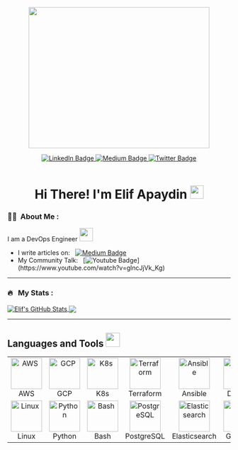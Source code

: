 <p align="center"><img src="https://media.giphy.com/media/13HgwGsXF0aiGY/giphy.gif" width="408" height="318"/></p>
<p align="center">
  <a href="https://www.linkedin.com/in/elifapaydin/">
    <img src="https://img.shields.io/badge/LinkedIn-blue?style=for-the-badge&logo=linkedin&logoColor=white" alt="LinkedIn Badge"/>
  </a>
  <a href="https://elifapaydin.medium.com/">
    <img src="https://img.shields.io/badge/Medium-12100E?style=for-the-badge&logo=medium&logoColor=white" alt="Medium Badge"/>
  </a>
  <a href="https://twitter.com/elifapaydin_">
    <img src="https://img.shields.io/badge/Twitter-blue?style=for-the-badge&logo=twitter&logoColor=white" alt="Twitter Badge"/>
  </a>
</p>
<p align="center"><img src="https://komarev.com/ghpvc/?username=elif-apaydin&style=flat-square&color=blue" alt=""></p>

<h1 align="center">Hi There! I'm Elif Apaydin <img src="https://media.giphy.com/media/hvRJCLFzcasrR4ia7z/giphy.gif" width="30px"></h1>

### :woman_technologist: &nbsp;About Me :
I am a DevOps Engineer <img src="https://media.giphy.com/media/WUlplcMpOCEmTGBtBW/giphy.gif" width="30">

- I write articles on: &nbsp; [![Medium Badge](https://img.shields.io/badge/Medium-12100E?style=for-the-badge&logo=medium&logoColor=white)](https://elifapaydin.medium.com/)
- My Community Talk: &nbsp; [![Youtube Badge](https://img.shields.io/badge/YouTube-FF0000?style=for-the-badge&logo=youtube&logoColor=white")](https://www.youtube.com/watch?v=glncJjVk_Kg)
---

### 🔥 &nbsp; My Stats :

<a href="https://github.com/elif-apaydin/elif-apaydin">
  <img align="center" src="https://github-readme-stats.vercel.app/api?username=elif-apaydin&show_icons=true&line_height=35&count_private=true&theme=codeSTACKr" alt="Elif's GitHub Stats" />
</a>
<a href="https://github.com/elif-apaydin/elif-apaydin">
  <img align="center" src="https://github-readme-stats.vercel.app/api/top-langs/?username=elif-apaydin&layout=compact&line_hight=35&theme=codeSTACKr" />
</a>

---
<h2> Languages and Tools <img src = "https://media2.giphy.com/media/QssGEmpkyEOhBCb7e1/giphy.gif?cid=ecf05e47a0n3gi1bfqntqmob8g9aid1oyj2wr3ds3mg700bl&rid=giphy.gif" width = 32px> </h2>

<table>
  <tr>
    <td align="center" width="96">
        <a href="https://aws.amazon.com/" target="_blank" rel="noreferrer">
            <img src="https://cdn.jsdelivr.net/gh/devicons/devicon/icons/amazonwebservices/amazonwebservices-original-wordmark.svg" 
            alt="AWS" width="70" height="70"/>
        </a>
        <br> AWS
    </td>
    <td align="center" width="96">
        <a href="https://cloud.google.com/" target="_blank" rel="noreferrer">
            <img src="https://cdn.jsdelivr.net/gh/devicons/devicon/icons/googlecloud/googlecloud-original-wordmark.svg" 
            alt="GCP" width="70" height="70"/>
        </a>
        <br> GCP
    </td>
      <td align="center" width="96">
        <a href="https://kubernetes.io/" target="_blank" rel="noreferrer">
            <img src="https://cdn.jsdelivr.net/gh/devicons/devicon/icons/kubernetes/kubernetes-plain-wordmark.svg" 
            alt="K8s" width="70" height="70"/>
        </a>
        <br> K8s
    </td>
      <td align="center" width="96">
        <a href="https://www.terraform.io/" target="_blank" rel="noreferrer">
            <img src="https://cdn.jsdelivr.net/gh/devicons/devicon/icons/terraform/terraform-original-wordmark.svg" 
            alt="Terraform" width="70" height="70"/>
        </a>
        <br> Terraform
    </td>
      <td align="center" width="96">
        <a href="https://www.ansible.com/" target="_blank" rel="noreferrer">
            <img src="https://cdn.jsdelivr.net/gh/devicons/devicon/icons/ansible/ansible-original-wordmark.svg" 
            alt="Ansible" width="70" height="70"/>
        </a>
        <br> Ansible
    </td>
      <td align="center" width="96">
        <a href="https://www.docker.com/" target="_blank" rel="noreferrer">
            <img src="https://cdn.jsdelivr.net/gh/devicons/devicon/icons/docker/docker-original.svg" 
            alt="Docker" width="70" height="70"/>
        </a>
        <br> Docker
    </td>
  </tr>
  <tr>
      <td align="center" width="96">
        <a href="https://www.linux.org/" target="_blank" rel="noreferrer">
            <img src="https://cdn.jsdelivr.net/gh/devicons/devicon/icons/linux/linux-original.svg" 
            alt="Linux" width="70" height="70"/>
        </a>
        <br> Linux
    </td>
      <td align="center" width="96">
        <a href="https://www.python.org/" target="_blank" rel="noreferrer">
            <img src="https://cdn.jsdelivr.net/gh/devicons/devicon/icons/python/python-original-wordmark.svg" 
            alt="Python" width="70" height="70"/>
        </a>
        <br> Python
    </td>
      <td align="center" width="96">
        <a href="https://www.gnu.org/software/bash/" target="_blank" rel="noreferrer">
            <img src="https://cdn.jsdelivr.net/gh/devicons/devicon/icons/bash/bash-plain.svg" 
            alt="Bash" width="70" height="70"/>
        </a>
        <br> Bash
    </td>
      <td align="center" width="96">
        <a href="https://www.postgresql.org/" target="_blank" rel="noreferrer">
            <img src="https://cdn.jsdelivr.net/gh/devicons/devicon/icons/postgresql/postgresql-original.svg" 
            alt="PostgreSQL" width="70" height="70"/>
        </a>
        <br> PostgreSQL
    </td>
      <td align="center" width="96">
        <a href="https://www.elastic.co/" target="_blank" rel="noreferrer">
            <img src="https://www.vectorlogo.zone/logos/elastic/elastic-ar21.svg" 
            alt="Elasticsearch" width="70" height="70"/>
        </a>
        <br> Elasticsearch
    </td>
      <td align="center" width="96">
        <a href="https://grafana.com/" target="_blank" rel="noreferrer">
            <img src="https://cdn.jsdelivr.net/gh/devicons/devicon/icons/grafana/grafana-original-wordmark.svg" 
            alt="Grafana" width="70" height="70"/>
        </a>
        <br> Grafana
    </td>
  </tr>
</table>
